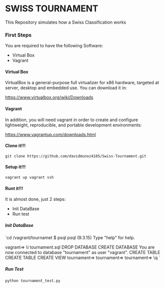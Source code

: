 # SWISS TOURNAMENT

This Repository simulates how a Swiss Classification works

### First Steps

You are required to have the following Software:

* Virtual Box
* Vagrant

#### Virtual Box

VirtualBox is a general-purpose full virtualizer for x86 hardware, targeted at server, desktop and embedded use. You can download it in:

https://www.virtualbox.org/wiki/Downloads

#### Vagrant

In addition, you will need vagrant in order to create and configure lightweight, reproducible, and portable development environments:

https://www.vagrantup.com/downloads.html

#### Clone it!!!

`git clone https://github.com/davidmunoz4185/Swiss-Tournament.git`

#### Setup it!!!

`vagrant up
vagrant ssh
`

#### Runt it!!!

It is almost done, just 2 steps:

* Init DataBase
* Run test

##### Init DataBase

`cd /vagrant/tournamet
$ psql
psql (9.3.15)
Type "help" for help.

vagrant=> \i tournament.sql
DROP DATABASE
CREATE DATABASE
You are now connected to database "tournament" as user "vagrant".
CREATE TABLE
CREATE TABLE
CREATE VIEW
tournament=>
tournament=>
tournament=> \q
`

##### Run Test

`
python tournament_test.py
`
